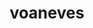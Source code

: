 ---
title: voaneves
github: https://github.com/voaneves
mode: dark
transition: 3s
archetype:
- Code
- Badges | Tags | Icons
- Game
- Descriptive
- Innovative
- Little Bit of Everything
---
